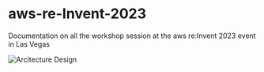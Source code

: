 # aws-re-Invent-2023

Documentation on all the workshop session at the aws re:Invent 2023 event in Las Vegas

![Arcitecture Design](/aws-re-Invent-2023/assets/wksh1.0.PNG)
